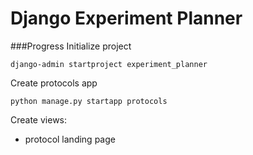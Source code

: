 # Django Experiment Planner

###Progress
Initialize project
````
django-admin startproject experiment_planner
````
Create protocols app
````
python manage.py startapp protocols
````
Create views:
- protocol landing page
